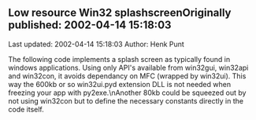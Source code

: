 ## Low resource Win32 splashscreenOriginally published: 2002-04-14 15:18:03 
Last updated: 2002-04-14 15:18:03 
Author: Henk Punt 
 
The following code implements a splash screen as typically found in windows applications. Using only API's available from win32gui, win32api and win32con, it avoids dependancy on MFC (wrapped by win32ui). This way the 600kb or so win32ui.pyd extension DLL is not needed when freezing your app with py2exe.\nAnother 80kb could be squeezed out by not using win32con but to define the necessary constants directly in the code itself.